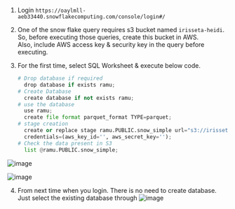 1. Login `https://oaylmll-aeb33440.snowflakecomputing.com/console/login#/`
2. One of the snow flake query requires s3 bucket named `irisseta-heidi`.</br>
   So, before executing those queries, create this bucket in AWS.</br>
   Also, include AWS access key & security key in the query before executing.
   

4. For the first time, select SQL Worksheet & execute below code.
    ```python
    # Drop database if required
      drop database if exists ramu;
    # Create Database
      create database if not exists ramu;
    # use the database
      use ramu;
      create file format parquet_format TYPE=parquet;
    # stage creation
      create or replace stage ramu.PUBLIC.snow_simple url="s3://irisseta-heidi/" 
      credentials=(aws_key_id='', aws_secret_key='');
    # Check the data present in S3
      list @ramu.PUBLIC.snow_simple;
    ```
  ![image](https://github.com/user-attachments/assets/10d8bd36-827c-4871-9656-49add391ea48)

  ![image](https://github.com/user-attachments/assets/0b6bbcf0-b000-45c2-bcc0-e7c7f9f2fbcf)


4. From next time when you login. There is no need to create database. 
   Just select the existing database through
   ![image](https://github.com/user-attachments/assets/6d0bea71-2a53-40b1-97c3-6302c0a5c71c)
